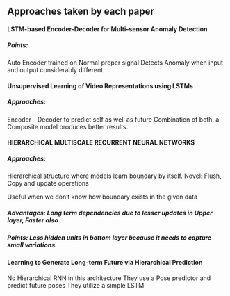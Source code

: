 ## Approaches taken by each paper 

#### LSTM-based Encoder-Decoder for Multi-sensor Anomaly Detection

##### Points:
Auto Encoder trained on Normal proper signal
Detects Anomaly when input and output considerably different


#### Unsupervised Learning of Video Representations using LSTMs

##### Approaches:
Encoder - Decoder to predict self as well as future
Combination of both, a Composite model produces better results.


#### HIERARCHICAL MULTISCALE RECURRENT NEURAL NETWORKS 

##### Approaches:
Hierarchical structure where models learn boundary by itself.
Novel: Flush, Copy and update operations

Useful when we don’t know how boundary exists in the given data
##### Advantages: Long term dependencies due to lesser updates in Upper layer, Faster also
##### Points: Less hidden units in bottom layer because it needs to capture small variations.


#### Learning to Generate Long-term Future via Hierarchical Prediction 

No Hierarchical RNN in this architecture
They use a Pose predictor and predict future poses
They utilize a simple LSTM 
